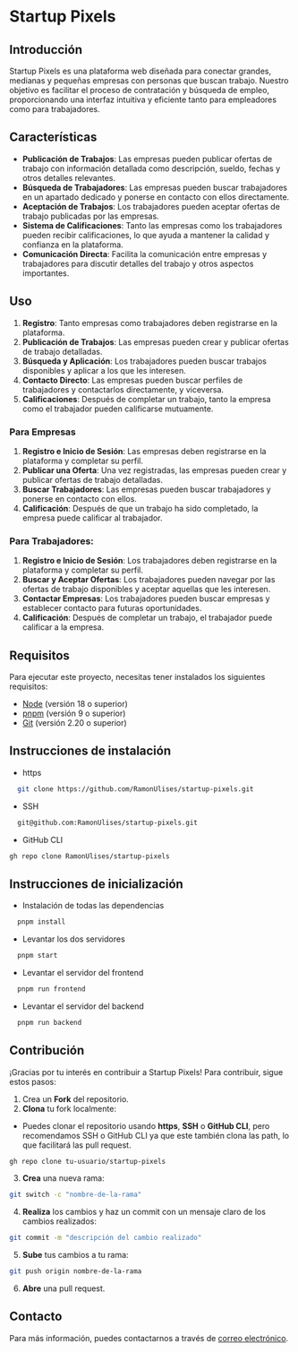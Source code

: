 # Startup Pixels

## Introducción

Startup Pixels es una plataforma web diseñada para conectar grandes, medianas y pequeñas empresas con personas que buscan trabajo. Nuestro objetivo es facilitar el proceso de contratación y búsqueda de empleo, proporcionando una interfaz intuitiva y eficiente tanto para empleadores como para trabajadores.

## Características

- **Publicación de Trabajos**: Las empresas pueden publicar ofertas de trabajo con información detallada como descripción, sueldo, fechas y otros detalles relevantes.
- **Búsqueda de Trabajadores**: Las empresas pueden buscar trabajadores en un apartado dedicado y ponerse en contacto con ellos directamente.
- **Aceptación de Trabajos**: Los trabajadores pueden aceptar ofertas de trabajo publicadas por las empresas.
- **Sistema de Calificaciones**: Tanto las empresas como los trabajadores pueden recibir calificaciones, lo que ayuda a mantener la calidad y confianza en la plataforma.
- **Comunicación Directa**: Facilita la comunicación entre empresas y trabajadores para discutir detalles del trabajo y otros aspectos importantes.

## Uso

1. **Registro**: Tanto empresas como trabajadores deben registrarse en la plataforma.
2. **Publicación de Trabajos**: Las empresas pueden crear y publicar ofertas de trabajo detalladas.
3. **Búsqueda y Aplicación**: Los trabajadores pueden buscar trabajos disponibles y aplicar a los que les interesen.
4. **Contacto Directo**: Las empresas pueden buscar perfiles de trabajadores y contactarlos directamente, y viceversa.
5. **Calificaciones**: Después de completar un trabajo, tanto la empresa como el trabajador pueden calificarse mutuamente.

### Para Empresas

1. **Registro e Inicio de Sesión**: Las empresas deben registrarse en la plataforma y completar su perfil.
2. **Publicar una Oferta**: Una vez registradas, las empresas pueden crear y publicar ofertas de trabajo detalladas.
3. **Buscar Trabajadores**: Las empresas pueden buscar trabajadores y ponerse en contacto con ellos.
4. **Calificación**: Después de que un trabajo ha sido completado, la empresa puede calificar al trabajador.

### Para Trabajadores:

1. **Registro e Inicio de Sesión**: Los trabajadores deben registrarse en la plataforma y completar su perfil.
2. **Buscar y Aceptar Ofertas**: Los trabajadores pueden navegar por las ofertas de trabajo disponibles y aceptar aquellas que les interesen.
3. **Contactar Empresas**: Los trabajadores pueden buscar empresas y establecer contacto para futuras oportunidades.
4. **Calificación**: Después de completar un trabajo, el trabajador puede calificar a la empresa.

## Requisitos

Para ejecutar este proyecto, necesitas tener instalados los siguientes requisitos:

- [Node](https://nodejs.org/) (versión 18 o superior)
- [pnpm](https://pnpm.io/) (versión 9 o superior)
- [Git](https://git-scm.com/) (versión 2.20 o superior)

## Instrucciones de instalación

- https
```bash
  git clone https://github.com/RamonUlises/startup-pixels.git
```
- SSH
```bash
  git@github.com:RamonUlises/startup-pixels.git
```
- GitHub CLI
```bash
gh repo clone RamonUlises/startup-pixels
```

## Instrucciones de inicialización

- Instalación de todas las dependencias
```bash
  pnpm install
```
- Levantar los dos servidores
```bash
  pnpm start
```
- Levantar el servidor del frontend
```bash
  pnpm run frontend
```
- Levantar el servidor del backend
```bash
  pnpm run backend
```

## Contribución

¡Gracias por tu interés en contribuir a Startup Pixels! Para contribuir, sigue estos pasos:

1. Crea un **Fork** del repositorio.
2. **Clona** tu fork localmente:
- Puedes clonar el repositorio usando **https**, **SSH** o **GitHub CLI**, pero recomendamos SSH o GitHub CLI ya que este también clona las path, lo que facilitará las pull request.
```bash
gh repo clone tu-usuario/startup-pixels
```
3. **Crea** una nueva rama:
```bash
git switch -c "nombre-de-la-rama"
```
4. **Realiza** los cambios y haz un commit con un mensaje claro de los cambios realizados:
```bash
git commit -m "descripción del cambio realizado"
```
5. **Sube** tus cambios a tu rama:
```bash
git push origin nombre-de-la-rama
```
6. **Abre** una pull request.

## Contacto

Para más información, puedes contactarnos a través de [correo electrónico](jorgitomilina@gmail.com).

